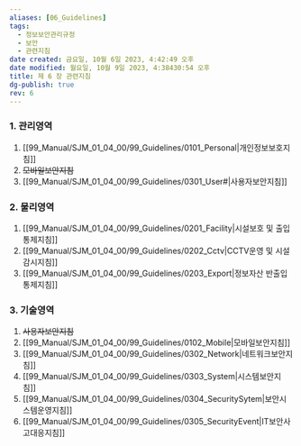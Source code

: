 ```yaml
---
aliases: [06_Guidelines]
tags:
  - 정보보안관리규정
  - 보안
  - 관련지침
date created: 금요일, 10월 6일 2023, 4:42:49 오후
date modified: 월요일, 10월 9일 2023, 4:38430:54 오후
title: 제 6 장 관련지침
dg-publish: true
rev: 6
---
```

### 1. 관리영역
1. [[99_Manual/SJM_01_04_00/99_Guidelines/0101_Personal\|개인정보보호지침]] 
2. ~~모바일보안지침~~
3. [[99_Manual/SJM_01_04_00/99_Guidelines/0301_User#\|사용자보안지침]]
### 2. 물리영역
1.  [[99_Manual/SJM_01_04_00/99_Guidelines/0201_Facility\|시설보호 및 출입통제지침]]
3. [[99_Manual/SJM_01_04_00/99_Guidelines/0202_Cctv\|CCTV운영 및 시설감시지침]]
4. [[99_Manual/SJM_01_04_00/99_Guidelines/0203_Export\|정보자산 반출입 통제지침]]
### 3. 기술영역
1. ~~사용자보안지침~~
2. [[99_Manual/SJM_01_04_00/99_Guidelines/0102_Mobile\|모바일보안지침]]
3. [[99_Manual/SJM_01_04_00/99_Guidelines/0302_Network\|네트워크보안지침]]
5. [[99_Manual/SJM_01_04_00/99_Guidelines/0303_System\|시스템보안지침]] 
6. [[99_Manual/SJM_01_04_00/99_Guidelines/0304_SecuritySytem\|보안시스템운영지침]]
7. [[99_Manual/SJM_01_04_00/99_Guidelines/0305_SecurityEvent\|IT보안사고대응지침]]